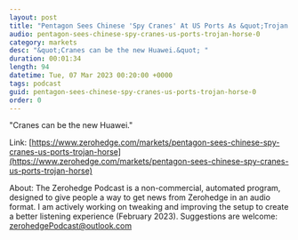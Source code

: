 ```yaml
---
layout: post
title: "Pentagon Sees Chinese 'Spy Cranes' At US Ports As &quot;Trojan Horse&quot; "
audio: pentagon-sees-chinese-spy-cranes-us-ports-trojan-horse-0
category: markets
desc: "&quot;Cranes can be the new Huawei.&quot; "
duration: 00:01:34
length: 94
datetime: Tue, 07 Mar 2023 00:20:00 +0000
tags: podcast
guid: pentagon-sees-chinese-spy-cranes-us-ports-trojan-horse-0
order: 0
---
```

&quot;Cranes can be the new Huawei.&quot; 

Link: [https://www.zerohedge.com/markets/pentagon-sees-chinese-spy-cranes-us-ports-trojan-horse](https://www.zerohedge.com/markets/pentagon-sees-chinese-spy-cranes-us-ports-trojan-horse)

About: The Zerohedge Podcast is a non-commercial, automated program, designed to give people a way to get news from Zerohedge in an audio format.  I am actively working on tweaking and improving the setup to create a better listening experience (February 2023).  Suggestions are welcome: [zerohedgePodcast@outlook.com](mailto:zerohedgePodcast@outlook.com)